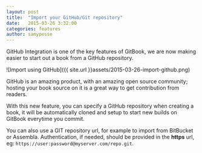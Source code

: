 ```yaml
---
layout: post
title:  "Import your GitHub/Git repository"
date:   2015-03-26 3:32:00
categories: features
author: samypesse
---
```


GitHub Integration is one of the key features of GitBook, we are now making easier to start out a book from a GitHub repository.

<!-- more -->

![Import using GitHub]({{ site.url }}assets/2015-03-26-import-github.png)

GitHub is an amazing product, with an amazing open source community; hosting your book source on it is a great way to get contribution from readers.

With this new feature, you can specify a GitHub repository when creating a book, it will be automatically cloned and setup to start new builds on GitBook everytime you commit.

You can also use a GIT repository url, for example to import from BitBucket or Assembla. Authentication, if needed, should be provided in the **https** url, eg: `https://user:password@myserver.com/repo.git`.
